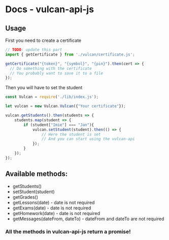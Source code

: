 # Docs - vulcan-api-js

## Usage

First you need to create a certificate

```js
// TODO: update this part
import { getCertificate } from './vulcan/certificate.js';

getCertificate("{token}", "{symbol}", "{pin}").then(cert => {
  // Do something with the certificate
  // You probably want to save it to a file
});

```
Then you will have to set the student
```js
const Vulcan = require('./lib/index.js');

let vulcan = new Vulcan.Vulcan({"Your certificate"});

vulcan.getStudents().then(students => {
    students.map(student => {
        if (student["Imie"] === "Jan"){
            vulcan.setStudent(student).then(() => {
                // Here the student is set
                // And you can start using the vulcan-api
            });
        }
    });
});
```
## Available methods:
- getStudents()
- setStudent(student)
- getGrades()
- getLessons(date) - date is not required
- getExams(date) - date is not required
- getHomework(date) - date is not required
- getMessages(dateFrom, dateTo) - dateFrom and dateTo are not required
### All the methods in vulcan-api-js return a promise!